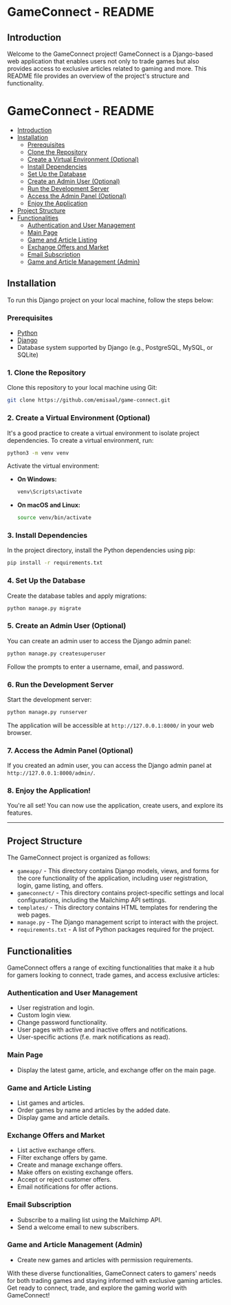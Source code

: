 # GameConnect - README


## Introduction
Welcome to the GameConnect project! GameConnect is a Django-based web application that enables users not only to trade games but also provides access to exclusive articles related to gaming and more. 
This README file provides an overview of the project's structure and functionality.

# GameConnect - README

- [Introduction](#introduction)
- [Installation](#installation)
  - [Prerequisites](#prerequisites)
  - [Clone the Repository](#1-clone-the-repository)
  - [Create a Virtual Environment (Optional)](#2-create-a-virtual-environment-optional)
  - [Install Dependencies](#3-install-dependencies)
  - [Set Up the Database](#4-set-up-the-database)
  - [Create an Admin User (Optional)](#5-create-an-admin-user-optional)
  - [Run the Development Server](#6-run-the-development-server)
  - [Access the Admin Panel (Optional)](#7-access-the-admin-panel-optional)
  - [Enjoy the Application](#8-enjoy-the-application)
- [Project Structure](#project-structure)
- [Functionalities](#functionalities)
  - [Authentication and User Management](#authentication-and-user-management)
  - [Main Page](#main-page)
  - [Game and Article Listing](#game-and-article-listing)
  - [Exchange Offers and Market](#exchange-offers-and-market)
  - [Email Subscription](#email-subscription)
  - [Game and Article Management (Admin)](#game-and-article-management-admin)


## Installation

To run this Django project on your local machine, follow the steps below:

### Prerequisites

- [Python](https://www.python.org/downloads/)
- [Django](https://www.djangoproject.com/download/)
- Database system supported by Django (e.g., PostgreSQL, MySQL, or SQLite)

### 1. Clone the Repository

Clone this repository to your local machine using Git:

```bash
git clone https://github.com/emisaal/game-connect.git
```

### 2. Create a Virtual Environment (Optional)

It's a good practice to create a virtual environment to isolate project dependencies. To create a virtual environment, run:

```bash
python3 -m venv venv
```

Activate the virtual environment:

- **On Windows:**

  ```bash
  venv\Scripts\activate
  ```

- **On macOS and Linux:**

  ```bash
  source venv/bin/activate
  ```

### 3. Install Dependencies

In the project directory, install the Python dependencies using pip:

```bash
pip install -r requirements.txt
```

### 4. Set Up the Database

Create the database tables and apply migrations:

```bash
python manage.py migrate
```

### 5. Create an Admin User (Optional)

You can create an admin user to access the Django admin panel:

```bash
python manage.py createsuperuser
```

Follow the prompts to enter a username, email, and password.

### 6. Run the Development Server

Start the development server:

```bash
python manage.py runserver
```

The application will be accessible at `http://127.0.0.1:8000/` in your web browser.

### 7. Access the Admin Panel (Optional)

If you created an admin user, you can access the Django admin panel at `http://127.0.0.1:8000/admin/`.

### 8. Enjoy the Application!

You're all set! You can now use the application, create users, and explore its features.

---


## Project Structure
The GameConnect project is organized as follows:

- `gameapp/` - This directory contains Django models, views, and forms for the core functionality of the application, including user registration, login, game listing, and offers.
- `gameconnect/` - This directory contains project-specific settings and local configurations, including the Mailchimp API settings.
- `templates/` - This directory contains HTML templates for rendering the web pages.
- `manage.py` - The Django management script to interact with the project.
- `requirements.txt` - A list of Python packages required for the project.

## Functionalities
GameConnect offers a range of exciting functionalities that make it a hub for gamers looking to connect, trade games, and access exclusive articles:

### Authentication and User Management
- User registration and login.
- Custom login view.
- Change password functionality.
- User pages with active and inactive offers and notifications.
- User-specific actions (f.e. mark notifications as read).

### Main Page
- Display the latest game, article, and exchange offer on the main page.

### Game and Article Listing
- List games and articles.
- Order games by name and articles by the added date.
- Display game and article details.

### Exchange Offers and Market
- List active exchange offers.
- Filter exchange offers by game.
- Create and manage exchange offers.
- Make offers on existing exchange offers.
- Accept or reject customer offers.
- Email notifications for offer actions.

### Email Subscription
- Subscribe to a mailing list using the Mailchimp API.
- Send a welcome email to new subscribers.

### Game and Article Management (Admin)
- Create new games and articles with permission requirements.

With these diverse functionalities, GameConnect caters to gamers' needs for both trading games and staying informed with exclusive gaming articles. Get ready to connect, trade, and explore the gaming world with GameConnect!
